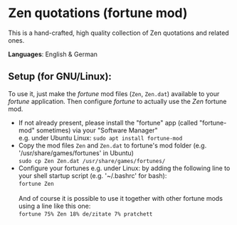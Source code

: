 # Zen quotations (fortune mod)

This is a hand-crafted, high quality collection of Zen quotations and related ones.

**Languages**: English & German


Setup (for GNU/Linux):
-
To use it, just make the *fortune* mod files (`Zen`, `Zen.dat`) available to your *fortune* application.
Then configure *fortune* to actually use the _Zen_ fortune mod.

- If not already present, please install the "fortune" app (called "fortune-mod" sometimes) via your "Software Manager"<br/>
  e.g. under Ubuntu Linux: `sudo apt install fortune-mod`
- Copy the mod files `Zen` and `Zen.dat` to fortune's mod folder (e.g. '/usr/share/games/fortunes' in Ubuntu)<br/>
  `sudo cp Zen Zen.dat /usr/share/games/fortunes/`
- Configure your fortunes 
  e.g. under Linux: by adding the following line to your shell startup script (e.g. '~/.bashrc' for bash):<br/>
  `fortune Zen`<br/><br/>
  And of course it is possible to use it together with other fortune mods using a line like this one:<br/>
  `fortune 75% Zen 18% de/zitate 7% pratchett`

